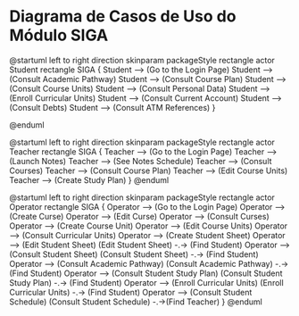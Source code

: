
# Diagrama de Casos de Uso do Módulo SIGA

@startuml
left to right direction
skinparam packageStyle rectangle
actor Student
rectangle SIGA {
  Student --> (Go to the Login Page)
  Student --> (Consult Academic Pathway)
  Student --> (Consult Course Plan)
  Student --> (Consult Course Units)
  Student --> (Consult Personal Data)
  Student --> (Enroll Curricular Units)
  Student --> (Consult Current Account)
  Student --> (Consult Debts)
  Student --> (Consult ATM References)
}

@enduml

@startuml
left to right direction
skinparam packageStyle rectangle
actor Teacher
rectangle SIGA {
    Teacher --> (Go to the Login Page)
    Teacher --> (Launch Notes)
    Teacher --> (See Notes Schedule)
    Teacher --> (Consult Courses)
    Teacher --> (Consult Course Plan)
    Teacher --> (Edit Course Units)
    Teacher --> (Create Study Plan)
}
@enduml

@startuml
left to right direction
skinparam packageStyle rectangle
actor Operator
rectangle SIGA {
    Operator --> (Go to the Login Page)
    Operator --> (Create Curse)
    Operator --> (Edit Curse)
    Operator --> (Consult Curses)
    Operator --> (Create Course Unit)
    Operator --> (Edit Course Units)
    Operator --> (Consult Curricular Units)
    Operator --> (Create Student Sheet)
    Operator --> (Edit Student Sheet)
    (Edit Student Sheet) -.-> (Find Student)
    Operator --> (Consult Student Sheet)
    (Consult Student Sheet) -.-> (Find Student)
    Operator --> (Consult Academic Pathway)
    (Consult Academic Pathway) -.-> (Find Student)
    Operator --> (Consult Student Study Plan)
    (Consult Student Study Plan) -.-> (Find Student)
    Operator --> (Enroll Curricular Units)
    (Enroll Curricular Units) -.-> (Find Student)
    Operator --> (Consult Student Schedule)
    (Consult Student Schedule) -.->(Find Teacher)
}
@enduml
